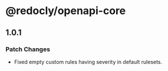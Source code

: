 # @redocly/openapi-core

## 1.0.1

### Patch Changes

- Fixed empty custom rules having severity in default rulesets.
